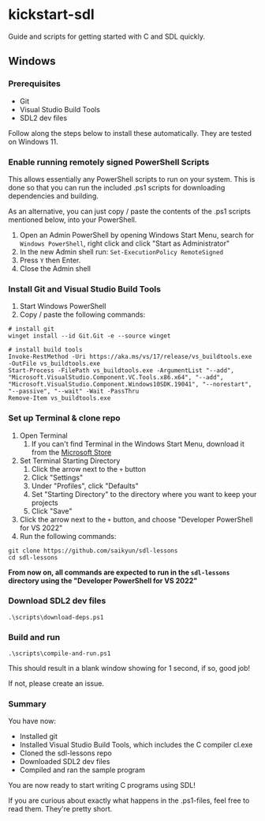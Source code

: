# kickstart-sdl

Guide and scripts for getting started with C and SDL quickly.

## Windows

### Prerequisites

* Git
* Visual Studio Build Tools
* SDL2 dev files

Follow along the steps below to install these automatically. They are tested on Windows 11.

### Enable running remotely signed PowerShell Scripts

This allows essentially any PowerShell scripts to run on your system. This is done so that you can run the included .ps1 scripts for downloading dependencies and building.

As an alternative, you can just copy / paste the contents of the .ps1 scripts mentioned below, into your PowerShell.

1. Open an Admin PowerShell by opening Windows Start Menu, search for `Windows PowerShell`, right click and click "Start as Administrator"
2. In the new Admin shell run: `Set-ExecutionPolicy RemoteSigned`
3. Press `Y` then Enter.
4. Close the Admin shell

### Install Git and Visual Studio Build Tools

1. Start Windows PowerShell
2. Copy / paste the following commands:
```
# install git
winget install --id Git.Git -e --source winget

# install build tools
Invoke-RestMethod -Uri https://aka.ms/vs/17/release/vs_buildtools.exe -OutFile vs_buildtools.exe
Start-Process -FilePath vs_buildtools.exe -ArgumentList "--add", "Microsoft.VisualStudio.Component.VC.Tools.x86.x64", "--add", "Microsoft.VisualStudio.Component.Windows10SDK.19041", "--norestart", "--passive", "--wait" -Wait -PassThru
Remove-Item vs_buildtools.exe
```

### Set up Terminal & clone repo

1. Open Terminal
   1. If you can't find Terminal in the Windows Start Menu, download it from the [Microsoft Store](https://apps.microsoft.com/store/detail/windows-terminal/9N0DX20HK701)
2. Set Terminal Starting Directory
   1. Click the arrow next to the `+` button
   2. Click "Settings"
   3. Under "Profiles", click "Defaults"
   4. Set "Starting Directory" to the directory where you want to keep your projects
   5. Click "Save"
3. Click the arrow next to the `+` button, and choose "Developer PowerShell for VS 2022"
4. Run the following commands:
```
git clone https://github.com/saikyun/sdl-lessons
cd sdl-lessons
```

**From now on, all commands are expected to run in the `sdl-lessons` directory using the "Developer PowerShell for VS 2022"**

### Download SDL2 dev files

```
.\scripts\download-deps.ps1
```

### Build and run

```
.\scripts\compile-and-run.ps1
```

This should result in a blank window showing for 1 second, if so, good job!

If not, please create an issue.

### Summary

You have now:
* Installed git
* Installed Visual Studio Build Tools, which includes the C compiler cl.exe
* Cloned the sdl-lessons repo
* Downloaded SDL2 dev files
* Compiled and ran the sample program

You are now ready to start writing C programs using SDL!

If you are curious about exactly what happens in the .ps1-files, feel free to read them. They're pretty short.
